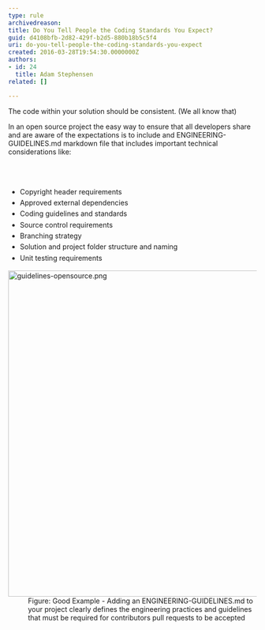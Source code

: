 ```yaml
---
type: rule
archivedreason: 
title: Do You Tell People the Coding Standards You Expect?
guid: d4108bfb-2d82-429f-b2d5-880b18b5c5f4
uri: do-you-tell-people-the-coding-standards-you-expect
created: 2016-03-28T19:54:30.0000000Z
authors:
- id: 24
  title: Adam Stephensen
related: []

---
```



<p class="p1">The code within your solution should be consistent. (We all know that)​</p><p class="p1">In an open source project the easy way to ensure that all developers share and are aware of the expectations is to include and ENGINEERING-GUIDELINES.md markdown file that includes important technical considerations like​&#58;</p>
<br><excerpt class='endintro'></excerpt><br>
<p>
   <span style="line-height&#58;1.6;"></span></p><ul><li>
      <span style="line-height&#58;1.6;">Copyright header requirements</span><br></li><li>
      <span style="line-height&#58;1.6;">Approved external dependencies</span><br></li><li>
      <span style="line-height&#58;1.6;">Coding guidelines and standards</span><br></li><li>
      <span style="line-height&#58;1.6;">Source control requirements</span><br></li><li>
      <span style="line-height&#58;1.6;">Branching strategy</span><br></li><li>
      <span style="line-height&#58;1.6;">Solution and project folder structure and naming</span><br></li><li>
      <span style="line-height&#58;1.6;">Unit testing requirements</span><br></li></ul><dl class="image"><dt><img src="/PublishingImages/guidelines-opensource.png" alt="guidelines-opensource.png" style="width&#58;600px;height&#58;660px;" /></dt><dd>Figure&#58; Good Example - Adding an ENGINEERING-GUIDELINES.md to your project clearly defines the engineering practices and guidelines that must be required for contributors pull requests to be accepted</dd></dl>​


